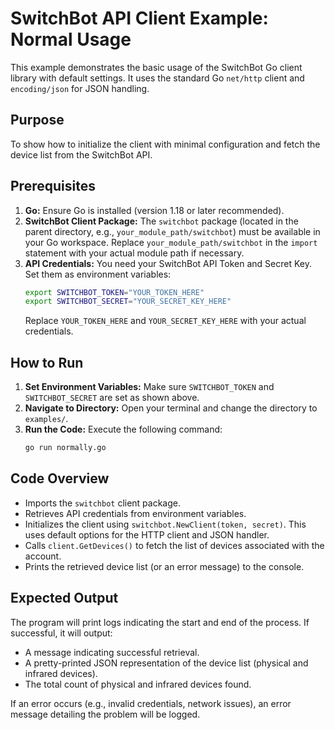 # SwitchBot API Client Example: Normal Usage

This example demonstrates the basic usage of the SwitchBot Go client library with default settings. It uses the standard Go `net/http` client and `encoding/json` for JSON handling.

## Purpose

To show how to initialize the client with minimal configuration and fetch the device list from the SwitchBot API.

## Prerequisites

1.  **Go:** Ensure Go is installed (version 1.18 or later recommended).
2.  **SwitchBot Client Package:** The `switchbot` package (located in the parent directory, e.g., `your_module_path/switchbot`) must be available in your Go workspace. Replace `your_module_path/switchbot` in the `import` statement with your actual module path if necessary.
3.  **API Credentials:** You need your SwitchBot API Token and Secret Key. Set them as environment variables:
    ```bash
    export SWITCHBOT_TOKEN="YOUR_TOKEN_HERE"
    export SWITCHBOT_SECRET="YOUR_SECRET_KEY_HERE"
    ```
    Replace `YOUR_TOKEN_HERE` and `YOUR_SECRET_KEY_HERE` with your actual credentials.

## How to Run

1.  **Set Environment Variables:** Make sure `SWITCHBOT_TOKEN` and `SWITCHBOT_SECRET` are set as shown above.
2.  **Navigate to Directory:** Open your terminal and change the directory to `examples/`.
3.  **Run the Code:** Execute the following command:
    ```bash
    go run normally.go
    ```

## Code Overview

-   Imports the `switchbot` client package.
-   Retrieves API credentials from environment variables.
-   Initializes the client using `switchbot.NewClient(token, secret)`. This uses default options for the HTTP client and JSON handler.
-   Calls `client.GetDevices()` to fetch the list of devices associated with the account.
-   Prints the retrieved device list (or an error message) to the console.

## Expected Output

The program will print logs indicating the start and end of the process. If successful, it will output:
-   A message indicating successful retrieval.
-   A pretty-printed JSON representation of the device list (physical and infrared devices).
-   The total count of physical and infrared devices found.

If an error occurs (e.g., invalid credentials, network issues), an error message detailing the problem will be logged.